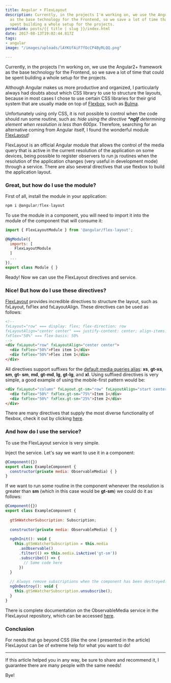 ```yaml
---
title: Angular + FlexLayout
description: Currently, in the projects I'm working on, we use the Angular2+ framework
  as the base technology for the Frontend, so we save a lot of time that could be
  spent building a whole setup for the projects.
permalink: posts/{{ title | slug }}/index.html
date: 2017-08-13T19:02:44.817Z
tags:
- angular
image: "/images/uploads/lAYKUfAiF7fOcCP4ByRLQQ.png"

---
```

Currently, in the projects I'm working on, we use the Angular2+ framework as the base technology for the Frontend, so we save a lot of time that could be spent building a whole setup for the projects.

Although Angular makes us more productive and organized, I particularly always had doubts about which CSS library to use to structure the layouts, because in most cases I chose to use certain CSS libraries for their grid system that are usually made on top of [Flexbox](https://developer.mozilla.org/pt-BR/docs/CSS/Usando_caixas_flexiveis_css "Flexbox"), such as [Bulma](http://bulma.io/).

Unfortunately using only CSS, it is not possible to control when the code should run some routine, such as: _hide using the directive_ **_*ngIf_** _determining element when resolution is less than 600px._ Therefore, searching for an alternative coming from Angular itself, I found the wonderful module [FlexLayout](https://github.com/angular/flex-layout)!

FlexLayout is an official Angular module that allows the control of the media query that is active in the current resolution of the application on some devices, being possible to register observers to run js routines when the resolution of the application changes (very useful in development mode) through a service. There are also several directives that use flexbox to build the application layout.

### Great, but how do I use the module?

First of all, install the module in your application:

```js
npm i @angular/flex-layout
```

To use the module in a component, you will need to import it into the module of the component that will consume it:

```js
import { FlexLayoutModule } from '@angular/flex-layout';

@NgModule({
  imports: [
    FlexLayoutModule
  ]
  ...
}),
export class Module { }
```

Ready! Now we can use the FlexLayout directives and service.

### Nice! But how do I use these directives?

[FlexLayout](https://github.com/angular/flex-layout) provides incredible directives to structure the layout, such as fxLayout, fxFlex and fxLayoutAlign. These directives can be used as follows:

```html
<!-- 
fxLayout="row" === display: flex; flex-direction: row
fxLayoutAlign="center center" === justify-content: center; align-items: center
fxFlex="50%" === flex-basis: 50%
-->
<div fxLayout="row" fxLayoutAlign="center center">
  <div fxFlex="50%">Flex item 1</div>
  <div fxFlex="50%">Flex item 1</div>
</div>
```

All directives support suffixes for the [default media queries alias](https://github.com/angular/flex-layout/wiki/Responsive-API#responsive-features): **xs**, **gt-xs**, **sm**, **gt- sm**, **md**, **gt-md**, **lg**, **gt-lg**, and **xl**. Using suffixed directives is very simple, a good example of using the mobile-first pattern would be:

```html
<div fxLayout="column" fxLayout.gt-sm="row" fxLayoutAlign="start center" fxLayoutAlign.gt-sm="center start">
  <div fxFlex="50%" fxFlex.gt-sm="75%">Item 1</div>
  <div fxFlex="50%" fxFlex.gt-sm="25%">Item 2</div>
</div>
```

There are many directives that supply the most diverse functionality of flexbox, check it out by clicking [here](https://github.com/angular/flex-layout/wiki/API-Documentation).

### And how do I use the service?

To use the FlexLayout service is very simple.

Inject the service. Let's say we want to use it in a component:

```js
@Component({})
export class ExampleComponent {
  constructor(private media: ObservableMedia) { }
}
```

If we want to run some routine in the component whenever the resolution is greater than **sm** (which in this case would be **gt-sm**) we could do it as follows:

```js
@Component({})
export class ExampleComponent {
   
  gtSmWatcherSubscription: Subscription;
  
  constructor(private media: ObservableMedia) { }
  
  ngOnInit(): void {
    this.gtSmWatcherSubscription = this.media
      .asObservable()
      .filter(() => this.media.isActive('gt-sm'))
      .subscribe(() => {
        // Some code here
      })
  }
  
  // Always remove subscriptions when the component has been destroyed.
  ngOnDestroy(): void {
    this.gtSmWatcherSubscription.unsubscribe();
  }
}
```

There is complete documentation on the ObservableMedia service in the FlexLayout repository, which can be accessed [here](https://github.com/angular/flex-layout/wiki/ObservableMedia).

### Conclusion

For needs that go beyond CSS (like the one I presented in the article) FlexLayout can be of extreme help for what you want to do!

***

If this article helped you in any way, be sure to share and recommend it, I guarantee there are many people with the same needs!

Bye!